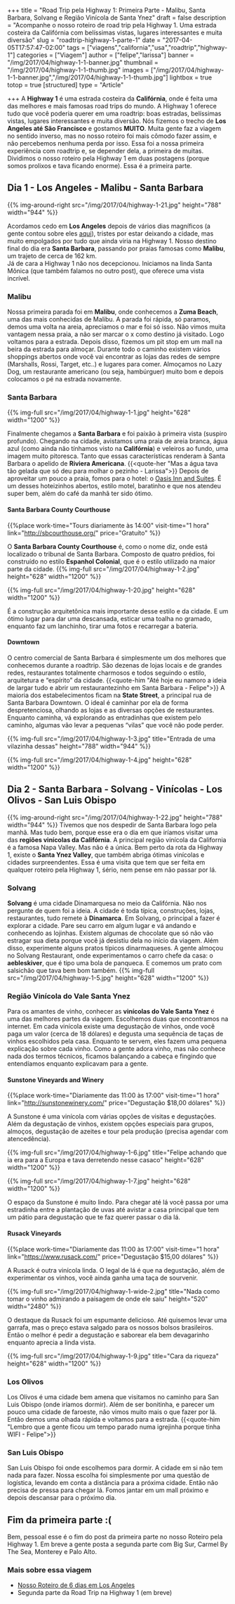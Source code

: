 +++
title = "Road Trip pela Highway 1: Primeira Parte - Malibu, Santa Barbara, Solvang e Região Vinícola de Santa Ynez"
draft = false
description = "Acompanhe o nosso roteiro de road trip pela Highway 1. Uma estrada costeira da Califórnia com belíssimas vistas, lugares interessantes e muita diversão"
slug = "roadtrip-highway-1-parte-1"
date = "2017-04-05T17:57:47-02:00"
tags = ["viagens","california","usa","roadtrip","highway-1"]
categories = ["Viagem"]
author = ["felipe","larissa"]
banner = "/img/2017/04/highway-1-1-banner.jpg"
thumbnail = "/img/2017/04/highway-1-1-thumb.jpg"
images = ["/img/2017/04/highway-1-1-banner.jpg","/img/2017/04/highway-1-1-thumb.jpg"]
lightbox = true
totop = true
[structured]
type = "Article"

+++
A **Highway 1** é uma estrada costeira da **Califórnia**, onde é feita uma das melhores e mais famosas road trips do mundo. A Highway 1 oferece tudo que você poderia querer em uma roadtrip: boas estradas, belíssimas vistas, lugares interessantes e muita diversão.
Nós fizemos o trecho de **Los Angeles até São Francisco** e gostamos **MUITO**. Muita gente faz a viagem no sentido inverso, mas no nosso roteiro foi mais cômodo fazer assim, e não percebemos nenhuma perda por isso. Essa foi a nossa primeira experiência com roadtrip e, se depender dela, a primeira de muitas.
Dividimos o nosso roteiro pela Highway 1 em duas postagens (porque somos prolixos e tava ficando enorme). Essa é a primeira parte.

## Dia 1 - Los Angeles - Malibu - Santa Barbara

{{% img-around-right src="/img/2017/04/highway-1-21.jpg"  height="788" width="944" %}}

Acordamos cedo em **Los Angeles** depois de vários dias magníficos (a gente contou sobre eles [aqui][73807f42]), tristes por estar deixando a cidade, mas muito empolgados por tudo que ainda viria na Highway 1.
Nosso destino final do dia era **Santa Barbara**, passando por praias famosas como **Malibu**, um trajeto de cerca de 162 km.  
Já de cara a Highway 1 não nos decepcionou. Iniciamos na linda Santa Mônica (que também falamos no outro post), que oferece uma vista incrível.
### Malibu
Nossa primeira parada foi em **Malibu**, onde conhecemos a **Zuma Beach**, uma das mais conhecidas de Malibu. A parada foi rápida, só paramos, demos uma volta na areia, apreciamos o mar e foi só isso. Não vimos muita vantagem nessa praia, a não ser marcar o x como destino já visitado. Logo voltamos para a estrada.
Depois disso, fizemos um pit stop em um mall na beira da estrada para almoçar. Durante todo o caminho existem vários shoppings abertos onde você vai encontrar as lojas das redes de sempre (Marshalls, Rossi, Target, etc..) e lugares para comer. Almoçamos no Lazy Dog, um restaurante americano (ou seja, hambúrguer) muito bom e depois colocamos o pé na estrada novamente.
### Santa Barbara
{{% img-full src="/img/2017/04/highway-1-1.jpg"   height="628" width="1200" %}}

Finalmente chegamos a **Santa Barbara** e foi paixão à primeira vista (suspiro profundo). Chegando na cidade, avistamos uma praia de areia branca, água azul (como ainda não tínhamos visto na **Califórnia**) e veleiros ao fundo, uma imagem muito pitoresca. Tanto que essas características renderam à Santa Barbara o apelido de **Riviera Americana**.
{{<quote-her "Mas a água tava tão gelada que só deu para molhar o pezinho - Larissa">}}
Depois de aproveitar um pouco a praia, fomos para o hotel: o [Oasis Inn and Suites][3596c54a]. É um desses hoteizinhos abertos, estilo motel, baratinho e que nos atendeu super bem, além do café da manhã ter sido ótimo.

  [73807f42]: http://debacontudo.com.br/viagem/O-Melhor-Roteiro-para-Los-Angeles/ "Post Roteiro Los Angeles"

#### Santa Barbara County Courthouse
{{%place work-time="Tours diariamente às 14:00" visit-time="1 hora" link="http://sbcourthouse.org/" price="Gratuíto" %}}

O **Santa Barbara County Courthouse** é, como o nome diz, onde está localizado o tribunal de Santa Barbara. Composto de quatro prédios, foi construído no estilo **Espanhol Colonial**, que é o estilo utilizado na maior parte da cidade.
{{% img-full src="/img/2017/04/highway-1-2.jpg"   height="628" width="1200" %}}

{{% img-full src="/img/2017/04/highway-1-20.jpg"  height="628" width="1200" %}}

É a construção arquitetônica mais importante desse estilo e da cidade. E um ótimo lugar para dar uma descansada, esticar uma toalha no gramado, enquanto faz um lanchinho, tirar uma fotos e recarregar a bateria.
#### Downtown
O centro comercial de Santa Barbara é simplesmente um dos melhores que conhecemos durante a roadtrip.
São dezenas de lojas locais e de grandes redes, restaurantes totalmente charmosos e todos seguindo o estilo, arquitetura e “espírito” da cidade.
{{<quote-him "Até hoje eu namoro a ideia de largar tudo e abrir um restaurantezinho em Santa Barbara - Felipe">}}
A maioria dos estabelecimentos ficam na **State Street**, a principal rua de Santa Barbara Downtown.
O ideal é caminhar por ela de forma despretenciosa, olhando as lojas e as diversas opções de restaurantes. Enquanto caminha, vá explorando as entradinhas que existem pelo caminho, algumas vão levar a pequenas “vilas” que você não pode perder.

{{% img-full src="/img/2017/04/highway-1-3.jpg" title="Entrada de uma vilazinha dessas"  height="788" width="944" %}}

{{% img-full src="/img/2017/04/highway-1-4.jpg"   height="628" width="1200" %}}

## Dia 2 - Santa Barbara - Solvang - Vinícolas - Los Olivos - San Luis Obispo
{{% img-around-right src="/img/2017/04/highway-1-22.jpg"  height="788" width="944" %}}
Tivemos que nos despedir de Santa Barbara logo pela manhã. Mas tudo bem, porque esse era o dia em que iríamos visitar uma das **regiões vinícolas da Califórnia**. A principal região vinícola da California é a famosa Napa Valley. Mas não é a única. Bem perto da rota da Highway 1, existe o **Santa Ynez Valley**, que também abriga ótimas vinícolas e cidades surpreendentes. Essa é uma visita que tem que ser feita em qualquer roteiro pela Highway 1, śério, nem pense em não passar por lá.
### Solvang
**Solvang** é uma cidade Dinamarquesa no meio da Califórnia. Não nos pergunte de quem foi a ideia. A cidade é toda típica, construções, lojas, restaurantes, tudo remete à **Dinamarca**. Em Solvang, o principal a fazer é explorar a cidade. Pare seu carro em algum lugar e vá andando e conhecendo as lojinhas. Existem algumas de chocolate que só não vão estragar sua dieta porque você já desistiu dela no início da viagem. Além disso, experimente alguns pratos típicos dinarmaqueses. A gente almoçou no Solvang Restaurant, onde experimentamos o carro chefe da casa: o **aebleskiver**, que é tipo uma bola de panqueca. E comemos um prato com salsichão que tava bem bom também.
{{% img-full src="/img/2017/04/highway-1-5.jpg"   height="628" width="1200" %}}
### Região Vinícola do Vale Santa Ynez
Para os amantes de vinho, conhecer as **vinícolas do Vale Santa Ynez** é uma das melhores partes da viagem. Escolhemos duas que encontramos na internet. Em cada vinícola existe uma degustação de vinhos, onde você paga um valor (cerca de 18 dólares) e degusta uma sequência de taças de vinhos escolhidos pela casa. Enquanto te servem, eles fazem uma pequena explicação sobre cada vinho.
Como a gente adora vinho, mas não conhece nada dos termos técnicos, ficamos balançando a cabeça e fingindo que entendíamos enquanto explicavam para a gente.
#### Sunstone Vineyards and Winery
{{%place work-time="Diariamente das 11:00 às 17:00" visit-time="1 hora" link="http://sunstonewinery.com/" price="Degustação $18,00 dólares" %}}

A Sunstone é uma vinícola com várias opções de visitas e degustações. Além da degustação de vinhos, existem opções especiais para grupos, almoços, degustação de azeites e tour pela produção (precisa agendar com atencedência).

{{% img-full src="/img/2017/04/highway-1-6.jpg"  title="Felipe achando que ia era para a Europa e tava derretendo nesse casaco"  height="628" width="1200" %}}

{{% img-full src="/img/2017/04/highway-1-7.jpg"   height="628" width="1200" %}}

O espaço da Sunstone é muito lindo. Para chegar até lá você passa por uma estradinha entre a plantação de uvas até avistar a casa principal que tem um pátio para degustação que te faz querer passar o dia lá.


#### Rusack Vineyards

{{%place work-time="Diariamente das 11:00 às 17:00" visit-time="1 hora" link="https://www.rusack.com/" price="Degustação $15,00 dólares" %}}

A Rusack é outra vinícola linda. O legal de lá é que na degustação, além de experimentar os vinhos, você ainda ganha uma taça de sourvenir.

{{% img-full src="/img/2017/04/highway-1-wide-2.jpg" title="Nada como tomar o vinho admirando a paisagem de onde ele saiu"  height="520" width="2480" %}}

O destaque da Rusack foi um espumante delicioso. Até quisemos levar uma garrafa, mas o preço estava salgado para os nossos bolsos brasileiros. Então o melhor é pedir a degustação e saborear ela bem devagarinho enquanto aprecia a linda vista.

{{% img-full src="/img/2017/04/highway-1-9.jpg" title="Cara da riqueza"   height="628" width="1200" %}}

### Los Olivos
Los Olivos é uma cidade bem amena que visitamos no caminho para San Luis Obispo (onde iríamos dormir). Além de ser bonitinha, e parecer um pouco uma cidade de faroeste, não vimos muito mais o que fazer por lá. Então demos uma olhada rápida e voltamos para a estrada.
{{<quote-him "Lembro que a gente ficou um tempo parado numa igrejinha porque tinha WIFI - Felipe">}}

### San Luis Obispo
San Luis Obispo foi onde escolhemos para dormir. A cidade em si não tem nada para fazer. Nossa escolha foi simplesmente por uma questão de logística, levando em conta a distância para a próxima cidade. Então não precisa de pressa para chegar lá. Fomos jantar em um mall próximo e depois descansar para o próximo dia.

## Fim da primeira parte :(
Bem, pessoal esse é o fim do post da primeira parte no nosso Roteiro pela Highway 1. Em breve a gente posta a segunda parte com Big Sur, Carmel By The Sea, Monterey e Palo Alto.

### Mais sobre essa viagem
- [Nosso Roteiro de 6 dias em Los Angeles][b4190514]
- Segunda parte da Road Trip na Highway 1 (em breve)

[3596c54a]: http://www.booking.com/hotel/us/oasis-inn-amp-suites.pt-br.html?aid=311840;label=oasis-inn-amp-suites-wXPAJL1hY4QLnwK0htZPkgS161692530923%3Apl%3Ata%3Ap1%3Ap2%3Aac%3Aap1t1%3Aneg%3Afi%3Atiaud-285284110526%3Akwd-21370427593%3Alp1001541%3Ali%3Adec%3Adm;sid=34e1caa2505acf7236fc7c922d504010;dest_id=20015794;dest_type=city;dist=0;hpos=1;room1=A%2CA;sb_price_type=total;srfid=28a7aa1e3e615de29613f3603afcd01a12e7f8ebX1;type=total;ucfs=1&#hotelTmpl "Oasis Inn and Suites"
  [b4190514]: http://debacontudo.com.br/viagem/O-Melhor-Roteiro-para-Los-Angeles/ "Nosso Roteiro de 4 dias em Los Angeles"
